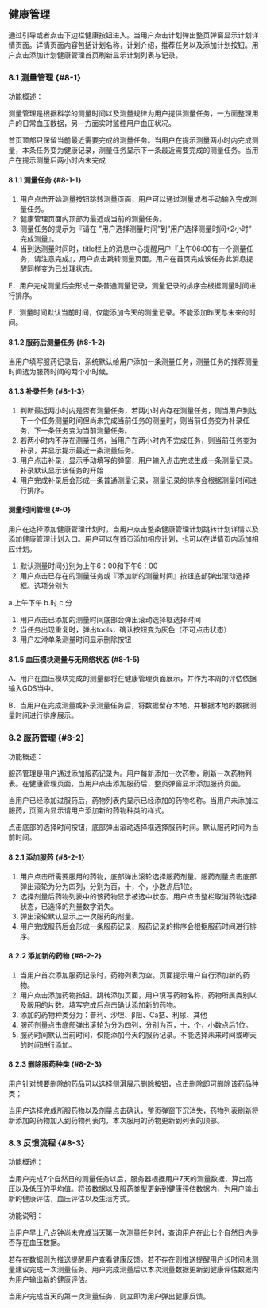 ## 健康管理

通过引导或者点击下边栏健康按钮进入。当用户点击计划弹出整页弹窗显示计划详情页面。详情页面内容包括计划名称，计划介绍，推荐任务以及添加计划按钮。用户点击添加计划健康管理首页刷新显示计划列表与记录。

### 8.1 测量管理 {#8-1}

功能概述：

测量管理是根据科学的测量时间以及测量规律为用户提供测量任务，一方面整理用户的日常血压数据，另一方面实时监控用户血压状况。

首页顶部只保留当前最近需要完成的测量任务。当用户在提示测量两小时内完成测量，本条任务变为健康记录，测量任务显示下一条最近需要完成的测量任务。当用户在提示测量后两小时内未完成

#### 8.1.1 测量任务 {#8-1-1}

1.  用户点击开始测量按钮跳转测量页面，用户可以通过测量或者手动输入完成测量任务。
2.  健康管理页面内顶部为最近或当前的测量任务。
3.  测量任务的提示为『请在 ”用户选择测量时间”到”用户选择测量时间+2小时” 完成测量』。
4.  当到达测量时间时，title栏上的消息中心提醒用户『上午06:00有一个测量任务，请注意完成』，用户点击跳转测量页面。用户在首页完成该任务此消息提醒同样变为已处理状态。

E．用户完成测量后会形成一条普通测量记录，测量记录的排序会根据测量时间进行排序。

F．测量时间默认当前时间，仅能添加今天的测量记录。不能添加昨天与未来的时间。

#### 8.1.2 服药后测量任务 {#8-1-2}

当用户填写服药记录后，系统默认给用户添加一条测量任务，测量任务的推荐测量时间选为服药时间的两个小时候。

#### 8.1.3 补录任务 {#8-1-3}

1.  判断最近两小时内是否有测量任务，若两小时内存在测量任务，则当用户到达下一个任务测量时间但尚未完成当前任务的测量时，则当前任务变为补录任务，下一条任务变为当前测量任务。
2.  若两小时内不存在测量任务，当用户在两小时内不完成任务，则当前任务变为补录，并显示提示最近一条测量任务。
3.  用户点击补录，显示手动填写的弹窗，用户输入点击完成生成一条测量记录。补录默认显示该任务的开始
4.  用户完成补录后会形成一条普通测量记录，测量记录的排序会根据测量时间进行排序。

#### 测量时间管理 {#-0}

用户在选择添加健康管理计划时，当用户点击整条健康管理计划跳转计划详情以及添加健康管理计划入口。用户可以在首页添加相应计划，也可以在详情页内添加相应计划。

1.  默认测量时间分别为上午6：00和下午6：00
2.  用户点击已存在的测量任务或『添加新的测量时间』按钮底部弹出滚动选择框。选项分别为

a.上午下午 b.时 c.分

1.  用户点击已添加的测量时间底部会弹出滚动选择框选择时间
2.  当任务出现重复时，弹出tools，确认按钮变为灰色（不可点击状态）
3.  用户左滑单条测量时间显示删除按钮

#### 8.1.5 血压模块测量与无网络状态 {#8-1-5}

A．用户在血压模块完成的测量都将在健康管理页面展示，并作为本周的评估依据输入GDS当中。

B．当用户在完成测量或补录测量任务后，将数据留存本地，并根据本地的数据测量时间进行排序展示。

### 8.2 服药管理 {#8-2}

功能概述：

服药管理是用户通过添加服药记录为。用户每新添加一次药物，刷新一次药物列表。在健康管理页面，当用户点击添加服药后，整页弹窗显示添加服药页面。

当用户已经添加过服药后，药物列表内显示已经添加的药物名称。当用户未添加过服药，页面内显示请用户添加新的药物种类的样式。

点击底部的选择时间按钮，底部弹出滚动选择框选择服药时间。默认服药时间为当前时间。

#### 8.2.1 添加服药 {#8-2-1}

1.  用户点击所需要服用的药物，底部弹出滚轮选择服药剂量。服药剂量点击底部弹出滚轮为分为四列，分别为百，十，个，小数点后1位。
2.  选择剂量后药物列表中的该药物显示被选中状态。用户点击整栏取消药物选择状态，已选择的剂量数字消失。
3.  弹出滚轮默认显示上一次服药的剂量。
4.  用户完成服药后会形成一条服药记录，服药记录的排序会根据服药时间进行排序。

#### 8.2.2 添加新的药物 {#8-2-2}

1.  当用户首次添加服药记录时，药物列表为空。页面提示用户自行添加新的药物。
2.  用户点击添加药物按钮。跳转添加页面，用户填写药物名称，药物所属类别以及服用的片数。填写完成后点击确认添加新的药物。
3.  添加的药物种类分为：普利、沙坦、β阻、Ca拮、利尿、其他
4.  服药剂量点击底部弹出滚轮为分为四列，分别为百，十，个，小数点后1位。
5.  服药时间默认当前时间，仅能添加今天的服药记录。不能选择未来时间或昨天的时间进行添加。

#### 8.2.3 删除服药种类 {#8-2-3}

用户针对想要删除的药品可以选择侧滑展示删除按钮，点击删除即可删除该药品种类；

当用户选择完成所服药物以及剂量点击确认，整页弹窗下沉消失，药物列表刷新将新添加的药物加入到药物列表内，本次服用的药物更新到列表的顶部。

### 8.3 反馈流程 {#8-3}

功能概述：

当用户完成7个自然日的测量任务以后，服务器根据用户7天的测量数据，算出高压以及低压的平均值。将该数据以及服药类型更新到健康评估数据内，为用户输出新的健康评估，血压评估以及生活方式。

功能说明：

当用户早上八点钟尚未完成当天第一次测量任务时，查询用户在此七个自然日内是否存在血压数据。

若存在数据则为推送提醒用户查看健康反馈。若不存在则推送提醒用户长时间未测量建议完成一次测量任务。用户完成测量后以本次测量数据更新到健康评估数据内为用户输出新的健康评估。

当用户完成当天的第一次测量任务，则立即为用户弹出健康反馈。